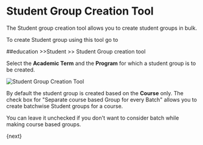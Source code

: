 # Student Group Creation Tool

The Student group creation tool allows you to create student groups in bulk. 

To create Student group using this tool go to 

##education >>Student >> Student Group creation tool

Select the **Academic Term** and the **Program** for which a student group is to be created. 

<img class="screenshot" alt="Student Group Creation Tool" src="/docs/assets/img/education/student/student-group-creation-tool.gif">

By default the student group is created based on the **Course** only. The check box for "Separate course based Group for every Batch" allows you to create batchwise Student groups for a course.

You can leave it unchecked if you don't want to consider batch while making course based groups.

{next}